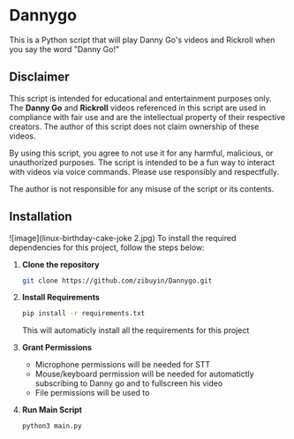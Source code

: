 # Dannygo
This is a Python script that will play Danny Go's videos and Rickroll when you say the word "Danny Go!" 
## Disclaimer

This script is intended for educational and entertainment purposes only. The **Danny Go** and **Rickroll** videos referenced in this script are used in compliance with fair use and are the intellectual property of their respective creators. The author of this script does not claim ownership of these videos.

By using this script, you agree to not use it for any harmful, malicious, or unauthorized purposes. The script is intended to be a fun way to interact with videos via voice commands. Please use responsibly and respectfully.

The author is not responsible for any misuse of the script or its contents.
## Installation
![image](linux-birthday-cake-joke 2.jpg)
To install the required dependencies for this project, follow the steps below:

1. **Clone the repository** 
   ```bash
   git clone https://github.com/zibuyin/Dannygo.git
   ```
2. **Install Requirements**
   ```bash
   pip install -r requirements.txt
   ```
   This will automaticly install all the requirements for this project
3. **Grant Permissions**
   - Microphone permissions will be needed for STT
   - Mouse/keyboard permission will be needed for automatictly subscribing to Danny go and to fullscreen his video
   - File permissions will be used to

4. **Run Main Script**
     ```bash
     python3 main.py
     ```
